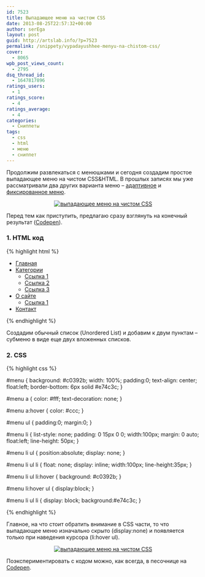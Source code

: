 ```yaml
---
id: 7523
title: Выпадающее меню на чистом CSS
date: 2013-08-25T22:57:32+00:00
author: serEga
layout: post
guid: http://artslab.info/?p=7523
permalink: /snippety/vypadayushhee-menyu-na-chistom-css/
cover:
  - 8065
wpb_post_views_count:
  - 2795
dsq_thread_id:
  - 1647817896
ratings_users:
  - 1
ratings_score:
  - 4
ratings_average:
  - 4
categories:
  - Сниппеты
tags:
  - css
  - html
  - меню
  - сниппет
---
```

Продолжим развлекаться с менюшками и сегодня создадим простое выпадающее меню на чистом CSS&HTML. В прошлых записях мы уже рассматривали два других варианта меню &#8211; [адаптивное](http://artslab.info/snippety/sozdaem-adaptivnoe-menyu/ "Создаем адаптивное меню") и [фиксированное меню](http://artslab.info/snippety/sozdaem-fiksirovannoe-navigacionnoe-menyu-otobrazhaemoe-pri-prokrutke-stranicy/ "Создаем фиксированное навигационное меню, отображаемое при прокрутке страницы").

<center>
  <a href="http://googledrive.com/host/0B9lHVSSSdxdxd0hjdUdmRzY3Tjg/dropdown_menu_css.png"><img src="http://googledrive.com/host/0B9lHVSSSdxdxd0hjdUdmRzY3Tjg/dropdown_menu_css-300x188.png" alt="выпадающее меню на чистом CSS" class="aligncenter size-medium wp-image-7532" srcset="http://googledrive.com/host/0B9lHVSSSdxdxd0hjdUdmRzY3Tjg/dropdown_menu_css-300x188.png 300w, http://googledrive.com/host/0B9lHVSSSdxdxd0hjdUdmRzY3Tjg/dropdown_menu_css.png 581w" sizes="(max-width: 300px) 100vw, 300px" /></a>
</center>



<!--more-->

Перед тем как приступить, предлагаю сразу взглянуть на конечный результат (<a href="http://codepen.io/4gray/pen/CoyJt" target="_blank">Codepen</a>).

### 1. HTML код

{% highlight html %}

<ul id="menu">
  <li><a href="#">Главная</a></li>
  <li><a href="#">Категории</a>
  <ul>
    <li><a href="#">Ссылка 1</a></li>
    <li><a href="#">Ссылка 2</a></li>
    <li><a href="#">Ссылка 3</a></li>
  </ul>
  </li>
  <li><a href="#">О сайте</a>
    <ul>
      <li><a href="#">Ссылка 1</a></li>
    </ul>
  </li>
  <li><a href="#">Контакт</a></li>
</ul>

{% endhighlight %}

Создадим обычный список (Unordered List) и добавим к двум пунктам &#8211; субменю в виде еще двух вложенных списков.

### 2. CSS

{% highlight css %}

#menu {
  background: #c0392b;
  width: 100%;
  padding:0;
  text-align: center;
  float:left;
  border-bottom: 6px solid #e74c3c;
}

#menu a {
  color: #fff;
  text-decoration: none;
}

#menu a:hover {
  color: #ccc;
}

#menu ul {
  padding:0;
  margin:0;
}

#menu li {
  list-style: none;
  padding: 0 15px 0 0;
  width:100px;
  margin: 0 auto;
  float:left;
  line-height: 50px;
}

#menu li ul {
  position:absolute;
  display: none;
}

#menu li ul li {
  float: none;
  display: inline;
  width:100px;
  line-height:35px;
}

#menu li ul li:hover {
  background: #c0392b;
}

#menu li:hover ul {
  display:block;
}

#menu li ul li {
  display: block;
  background:#e74c3c;
}

{% endhighlight %}

Главное, на что стоит обратить внимание в CSS части, то что выпадающее меню изначально скрыто (display:none) и появляется только при наведения курсора (li:hover ul).

<center>
  <a href="http://googledrive.com/host/0B9lHVSSSdxdxd0hjdUdmRzY3Tjg/dropdown_menu_css.png"><img src="http://googledrive.com/host/0B9lHVSSSdxdxd0hjdUdmRzY3Tjg/dropdown_menu_css-300x188.png" alt="выпадающее меню на чистом CSS" class="aligncenter size-medium wp-image-7532" srcset="http://googledrive.com/host/0B9lHVSSSdxdxd0hjdUdmRzY3Tjg/dropdown_menu_css-300x188.png 300w, http://googledrive.com/host/0B9lHVSSSdxdxd0hjdUdmRzY3Tjg/dropdown_menu_css.png 581w" sizes="(max-width: 300px) 100vw, 300px" /></a>
</center>

Поэкспериментировать с кодом можно, как всегда, в песочнице на <a href="http://codepen.io/4gray/pen/CoyJt" target="_blank">Codepen</a>.